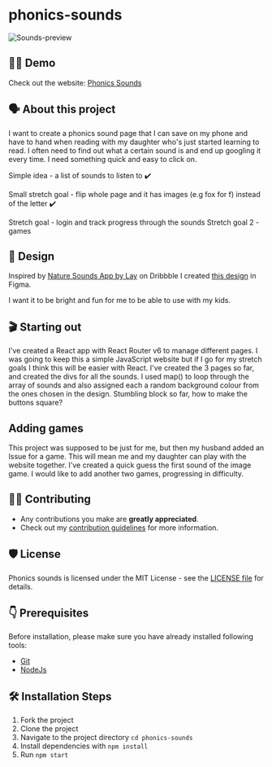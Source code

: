 
# phonics-sounds

![Sounds-preview](https://user-images.githubusercontent.com/29425781/153875788-5cf5d186-478e-4de6-b6b6-203ea494c57d.gif)

## 👨‍💻 Demo

Check out the website: [Phonics Sounds](https://focused-swirles-0bc3a1.netlify.app/)

## 🗣️ About this project

I want to create a phonics sound page that I can save on my phone and have to hand when reading with my daughter who's just started learning to read. I often need to find out what a certain sound is and end up googling it every time. I need something quick and easy to click on. 

Simple idea - a list of sounds to listen to ✔️

Small stretch goal - flip whole page and it has images (e.g fox for f) instead of the letter ✔️

Stretch goal - login and track progress through the sounds
Stretch goal 2 - games

## 🎨 Design

Inspired by [Nature Sounds App by Lay](https://dribbble.com/shots/8832668-Nature-Sounds-App) on Dribbble I created [this design](https://www.figma.com/file/rGauNq8bzvkADENejijRWX/Phonics-design?node-id=0%3A1) in Figma.

I want it to be bright and fun for me to be able to use with my kids.


## 🎬 Starting out

I've created a React app with React Router v6 to manage different pages. I was going to keep this a simple JavaScript website but if I go for my stretch goals I think this will be easier with React. I've created the 3 pages so far, and created the divs for all the sounds. I used map() to loop through the array of sounds and also assigned each a random background colour from the ones chosen in the design. Stumbling block so far, how to make the buttons square?

## Adding games

This project was supposed to be just for me, but then my husband added an Issue for a game. This will mean me and my daughter can play with the website together. I've created a quick guess the first sound of the image game. I would like to add another two games, progressing in difficulty.


## 👨‍💻 Contributing

- Any contributions you make are **greatly appreciated**.
- Check out my [contribution guidelines](https://github.com/hellodeborahuk/phonics-sounds/blob/main/Contributing.md) for more information.

## 🛡️ License
Phonics sounds is licensed under the MIT License - see the [LICENSE file](https://github.com/hellodeborahuk/phonics-sounds/blob/main/LICENSE) for details.

## 👇 Prerequisites

Before installation, please make sure you have already installed following tools:
- [Git](https://git-scm.com/downloads)
- [NodeJs](https://nodejs.org/en/download/)

## 🛠️ Installation Steps

1. Fork the project
2. Clone the project
3. Navigate to the project directory `cd phonics-sounds`
4. Install dependencies with `npm install`
5. Run `npm start`
